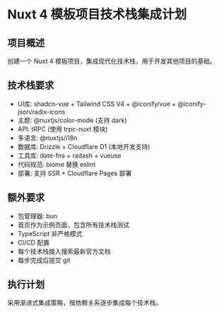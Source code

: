 # Nuxt 4 模板项目技术栈集成计划

## 项目概述

创建一个 Nuxt 4 模板项目，集成现代化技术栈，用于开发其他项目的基础。

## 技术栈要求

- UI库: shadcn-vue + Tailwind CSS V4 + @iconify/vue + @iconify-json/radix-icons
- 主题: @nuxtjs/color-mode (支持 dark)
- API: tRPC (使用 trpc-nuxt 模块)
- 多语言: @nuxtjs/i18n
- 数据库: Drizzle + Cloudflare D1 (本地开发支持)
- 工具库: date-fns + radash + vueuse
- 代码规范: biome 替换 eslint
- 部署: 支持 SSR + Cloudflare Pages 部署

## 额外要求

- 包管理器: bun
- 首页作为示例页面，包含所有技术栈测试
- TypeScript 非严格模式
- CI/CD 配置
- 每个技术栈接入搜索最新官方文档
- 每步完成后提交 git

## 执行计划

采用渐进式集成策略，按依赖关系逐步集成每个技术栈。
